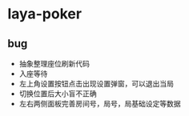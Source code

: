 # laya-poker

## bug
- 抽象整理座位刷新代码
- 入座等待
- 左上角设置按钮点击出现设置弹窗，可以退出当局
- 切换位置后大小盲不正确
- 左右两侧面板完善房间号，局号，局基础设定等数据